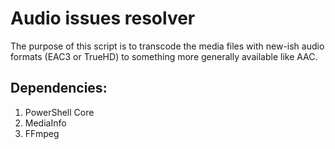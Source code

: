 # Audio issues resolver

The purpose of this script is to transcode the media files with new-ish audio formats (EAC3 or TrueHD) to something more generally available like AAC.

## Dependencies:
1. PowerShell Core
1. MediaInfo 
1. FFmpeg
